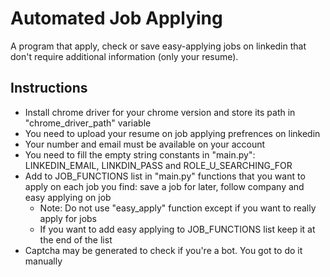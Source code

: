 # Automated Job Applying

A program that apply, check or save easy-applying jobs on linkedin that don't require additional information (only your resume).

## Instructions

- Install chrome driver for your chrome version and store its path in "chrome_driver_path" variable
- You need to upload your resume on job applying prefrences on linkedin
- Your number and email must be available on your account
- You need to fill the empty string constants in "main.py": LINKEDIN_EMAIL, LINKDIN_PASS and ROLE_U_SEARCHING_FOR
- Add to JOB_FUNCTIONS list in "main.py" functions that you want to apply on each job you find: save a job for later, follow company and easy applying on job
  - Note: Do not use "easy_apply" function except if you want to really apply for jobs
  - If you want to add easy applying to JOB_FUNCTIONS list keep it at the end of the list
- Captcha may be generated to check if you're a bot. You got to do it manually
